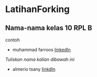 # LatihanForking

**Nama-nama kelas 10 RPL B**
----------------------------
contoh 
* muhammad farroos [linkedIn](https://www.linkedin.com/in/muhammad-farroos/)    

*Tuliskan nama kalian dibawah ini*  


* almerio tsany [linkdIn](https://www.linkedin.com/in/almerio-tsany/)
